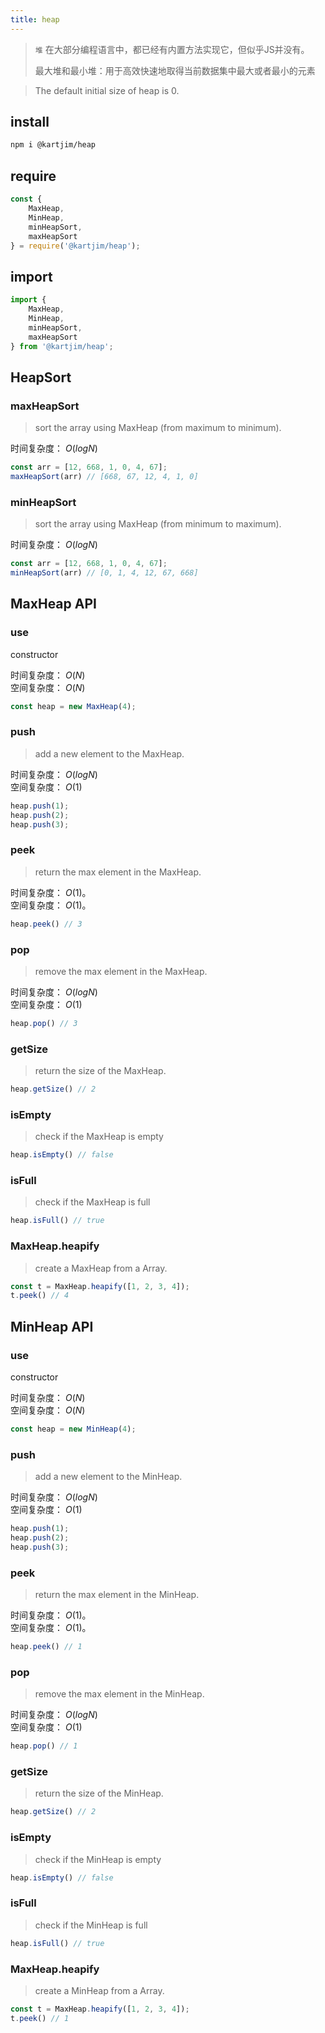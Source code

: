 ```yaml
---
title: heap
---
```


> `堆` 在大部分编程语言中，都已经有内置方法实现它，但似乎JS并没有。
>
> 最大堆和最小堆：用于高效快速地取得当前数据集中最大或者最小的元素

> The default initial size of heap is 0.  

<!-- 
插入：找到第一个空子节点，插入，然后与父节点不断替换，直到符合特点
删除：找到最后一个子节点，放到根上，然后与子节点不断替换，直到符合特点

0 处为个数
父节点：n/2
左节点：n*2
右节点：n*1+1
叶子节点个数：索引大于 n/2 的都是 
 -->

## install
```sh
npm i @kartjim/heap
```
## require
```js
const {
    MaxHeap,
    MinHeap,
    minHeapSort,
    maxHeapSort
} = require('@kartjim/heap');
```

## import 
```js
import {
    MaxHeap,
    MinHeap,
    minHeapSort,
    maxHeapSort
} from '@kartjim/heap';
```

## HeapSort
### maxHeapSort
> sort the array using MaxHeap (from maximum to minimum).

时间复杂度： $O(log N)$ 

```js
const arr = [12, 668, 1, 0, 4, 67];
maxHeapSort(arr) // [668, 67, 12, 4, 1, 0]
```
### minHeapSort
> sort the array using MaxHeap (from minimum to maximum).

时间复杂度： $O(log N)$ 

```js
const arr = [12, 668, 1, 0, 4, 67];
minHeapSort(arr) // [0, 1, 4, 12, 67, 668]
```

## MaxHeap API
### use
constructor 

时间复杂度： $O(N)$    
空间复杂度： $O(N)$  
```js
const heap = new MaxHeap(4);
```

### push
> add a new element to the MaxHeap.  

时间复杂度： $O(log N)$  
空间复杂度： $O(1)$
```js
heap.push(1);
heap.push(2);
heap.push(3);
```

### peek
> return the max element in the MaxHeap.  

时间复杂度： $O(1)$。  
空间复杂度： $O(1)$。
```js
heap.peek() // 3
```

### pop
> remove the max element in the MaxHeap.  

时间复杂度： $O(log N)$      
空间复杂度： $O(1)$
```js
heap.pop() // 3
```

### getSize
> return the size of the MaxHeap.

```js
heap.getSize() // 2
```
### isEmpty
> check if the MaxHeap is empty

```js
heap.isEmpty() // false
```
### isFull
> check if the MaxHeap is full

```js
heap.isFull() // true
```
### MaxHeap.heapify
> create a MaxHeap from a Array.

```js
const t = MaxHeap.heapify([1, 2, 3, 4]);
t.peek() // 4
```

## MinHeap API
### use
constructor 

时间复杂度： $O(N)$    
空间复杂度： $O(N)$  
```js
const heap = new MinHeap(4);
```

### push
> add a new element to the MinHeap.  

时间复杂度： $O(log N)$  
空间复杂度： $O(1)$
```js
heap.push(1);
heap.push(2);
heap.push(3);
```

### peek
> return the max element in the MinHeap.  

时间复杂度： $O(1)$。  
空间复杂度： $O(1)$。
```js
heap.peek() // 1
```

### pop
> remove the max element in the MinHeap.  

时间复杂度： $O(log N)$      
空间复杂度： $O(1)$
```js
heap.pop() // 1
```

### getSize
> return the size of the MinHeap.

```js
heap.getSize() // 2
```
### isEmpty
> check if the MinHeap is empty

```js
heap.isEmpty() // false
```
### isFull
> check if the MinHeap is full

```js
heap.isFull() // true
```
### MaxHeap.heapify
> create a MinHeap from a Array.

```js
const t = MaxHeap.heapify([1, 2, 3, 4]);
t.peek() // 1
```


